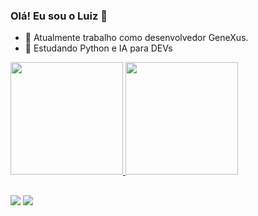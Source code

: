 ### Olá! Eu sou o Luiz 👋

- 🔭 Atualmente trabalho como desenvolvedor GeneXus.
- 🌱 Estudando Python e IA para DEVs

<div style="display: inline_block">
  <a href="https://github.com/lgcarvalho">
  <img height="180em" src="https://github-readme-stats.vercel.app/api?username=lgcarvalho&show_icons=true&theme=codeSTACKr&include_all_commits=true&count_private=true"/>
  <img height="180em" src="https://github-readme-stats.vercel.app/api/top-langs/?username=lgcarvalho&layout=compact&langs_count=7&theme=codeSTACKr"/>
</div>
  
##

<div> 
  <a href = "mailto:luizguilcarvalho@gmail.com"><img src="https://img.shields.io/badge/-Gmail-%23333?style=for-the-badge&logo=gmail&logoColor=white" target="_blank"></a>
  <a href="https://www.linkedin.com/in/luizgcarvalho/" target="_blank"><img src="https://img.shields.io/badge/-LinkedIn-%230077B5?style=for-the-badge&logo=linkedin&logoColor=white" target="_blank"></a> 
</div>

